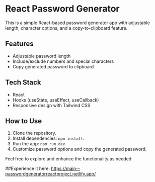# React Password Generator

This is a simple React-based password generator app with adjustable length, character options, and a copy-to-clipboard feature.

## Features

- Adjustable password length
- Include/exclude numbers and special characters
- Copy generated password to clipboard

## Tech Stack

- React
- Hooks (useState, useEffect, useCallback)
- Responsive design with Tailwind CSS

## How to Use

1. Clone the repository.
2. Install dependencies: `npm install`.
3. Run the app: `npm run dev`
4. Customize password options and copy the generated password.

Feel free to explore and enhance the functionality as needed.

##Experience it here: https://main--passwordgeneratorreactproject.netlify.app/

